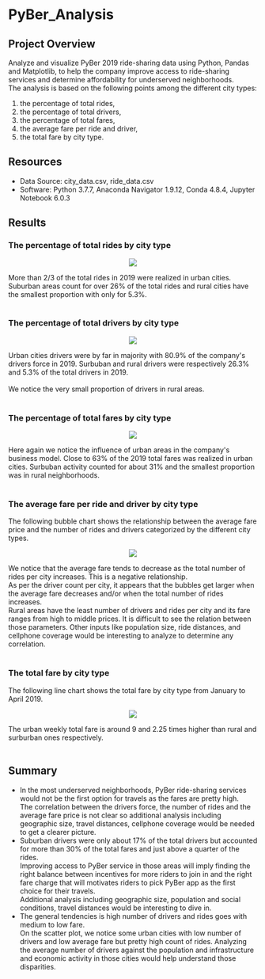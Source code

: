 # PyBer_Analysis

## Project Overview
Analyze and visualize PyBer 2019 ride-sharing data using Python, Pandas and Matplotlib, to help the company improve access to ride-sharing services and determine affordability for underserved neighborhoods.\
The analysis is based on the following points among the different city types:
1. the percentage of total rides,
2. the percentage of total drivers,
3. the percentage of total fares,
4. the average fare per ride and driver,
5. the total fare by city type.

## Resources
- Data Source: city_data.csv, ride_data.csv
- Software: Python 3.7.7, Anaconda Navigator 1.9.12, Conda 4.8.4, Jupyter Notebook 6.0.3

## Results

### The percentage of total rides by city type

<p align="center">
  <img src="https://user-images.githubusercontent.com/68669675/91503794-04ffdb00-e891-11ea-9f18-f50df637ddd4.png">
</p>
More than 2/3 of the total rides in 2019 were realized in urban cities. Suburban areas count for over 26% of the total rides and rural cities have the smallest proportion with only for 5.3%.<br/><br/>

### The percentage of total drivers by city type

<p align="center">
  <img src="https://user-images.githubusercontent.com/68669675/91503795-05987180-e891-11ea-91ea-4bc35338b4e1.png">
</p>
Urban cities drivers were by far in majority with 80.9% of the company's drivers force in 2019. Surbuban and rural drivers were respectively 26.3% and 5.3% of the total drivers in 2019.<br/><br/>
We notice the very small proportion of drivers in rural areas.<br/><br/>

### The percentage of total fares by city type

<p align="center">
  <img src="https://user-images.githubusercontent.com/68669675/91503793-04ffdb00-e891-11ea-9cf2-2efd30310cd2.png">
</p>
Here again we notice the influence of urban areas in the company's business model. Close to 63% of the 2019 total fares was realized in urban cities. Surbuban activity counted for about 31% and the smallest proportion was in rural neighborhoods.<br/><br/>

### The average fare per ride and driver by city type
The following bubble chart shows the relationship between the average fare price and the number of rides and drivers categorized by the different city types.

<p align="center">
  <img src="https://user-images.githubusercontent.com/68669675/91503787-03361780-e891-11ea-89d7-d904cd21421e.png">
</p>
We notice that the average fare tends to decrease as the total number of rides per city increases. This is a negative relationship.<br/>
As per the driver count per city, it appears that the bubbles get larger when the average fare decreases and/or when the total number of rides increases.<br/>
Rural areas have the least number of drivers and rides per city and its fare ranges from high to middle prices. It is difficult to see the relation between those parameters. Other inputs like population size, ride distances, and cellphone coverage would be interesting to analyze to determine any correlation.<br/><br/>

### The total fare by city type
The following line chart shows the total fare by city type from January to April 2019.

<p align="center">
  <img src="https://user-images.githubusercontent.com/68669675/91513850-f45c5e80-e8aa-11ea-97db-8eae44a0fb3c.png">
</p>
The urban weekly total fare is around 9 and 2.25 times higher than rural and surburban ones respectively.<br/><br/>

## Summary

- In the most underserved neighborhoods, PyBer ride-sharing services would not be the first option for travels as the fares are pretty high.<br/>
The correlation between the drivers force, the number of rides and the average fare price is not clear so additional analysis including geographic size, travel distances, cellphone coverage would be needed to get a clearer picture.
- Suburban drivers were only about 17% of the total drivers but accounted for more than 30% of the total fares and just above a quarter of the rides.<br/>
Improving access to PyBer service in those areas will imply finding the right balance between incentives for more riders to join in and the right fare charge that will motivates riders to pick PyBer app as the first choice for their travels.<br/>
Additional analysis including geographic size, population and social conditions, travel distances would be interesting to dive in.<br/>
- The general tendencies is high number of drivers and rides goes with medium to low fare.<br/>
On the scatter plot, we notice some urban cities with low number of drivers and low average fare but pretty high count of rides. Analyzing the average number of drivers against the population and infrastructure and economic activity in those cities would help understand those disparities.
